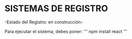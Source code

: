 <H1> SISTEMAS DE REGISTRO </H1>

-Estado del Registro: en construcción-

Para ejecutar el sistema, debes poner:
''' npm install react '''
